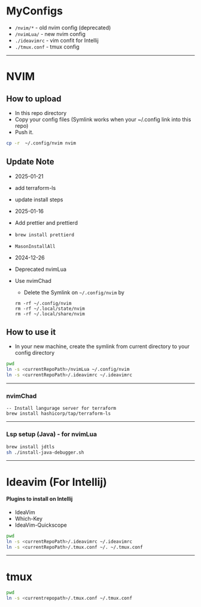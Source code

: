 # MyConfigs

- `/nvim/*`   - old nvim config (deprecated)
- `/nvimLua/` - new nvim config
- `./ideavimrc` - vim confit for Intellij
- `./tmux.conf` - tmux config

---
# NVIM

## How to upload

- In this repo directory
- Copy your config files (Symlink works when your ~/.config link into this repo)
- Push it.

```bash
cp -r  ~/.config/nvim nvim
```

## Update Note
- 2025-01-21
 - add terraform-ls
 - update install steps

- 2025-01-16
 - Add prettier and prettierd
 - `brew install prettierd`
 - `MasonInstallAll`

- 2024-12-26
 - Deprecated nvimLua
 - Use nvimChad
   - Delete the Symlink on `~/.config/nvim` by
   ```
   rm -rf ~/.config/nvim
   rm -rf ~/.local/state/nvim
   rm -rf ~/.local/share/nvim
   ```



## How to use it

- In your new machine, create the symlink from current directory to your config directory

```bash
pwd
ln -s <currentRepoPath>/nvimLua ~/.config/nvim
ln -s <currentRepoPath>/.ideavimrc ~/.ideavimrc
```
---
### nvimChad
```
-- Install langurage server for terraform
brew install hashicorp/tap/terraform-ls
```

---
### Lsp setup (Java) - for nvimLua
```bash
brew install jdtls
sh ./install-java-debugger.sh
```

---
# Ideavim (For Intellij)

#### Plugins to install on Intellij
- IdeaVim
- Which-Key
- IdeaVim-Quickscope

```bash
pwd
ln -s <currentRepoPath>/.ideavimrc ~/.ideavimrc
ln -s <currentRepoPath>/.tmux.conf ~/. ~/.tmux.conf
```

---

# tmux

```bash
pwd
ln -s <currentrepopath>/.tmux.conf ~/.tmux.conf
```
